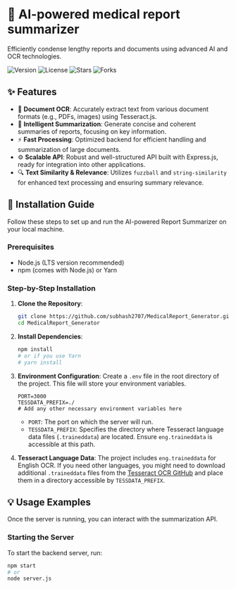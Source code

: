 # 📝 AI-powered medical report summarizer

Efficiently condense lengthy reports and documents using advanced AI and OCR technologies.

![Version](https://img.shields.io/badge/version-1.0.0-blue) ![License](https://img.shields.io/badge/license-None-red) ![Stars](https://img.shields.io/github/stars/subhash2707/MedicalReport_Generator?style=social) ![Forks](https://img.shields.io/github/forks/subhash2707/MedicalReport_Generator?style=social)

## ✨ Features

* 📄 **Document OCR**: Accurately extract text from various document formats (e.g., PDFs, images) using Tesseract.js.
* 🧠 **Intelligent Summarization**: Generate concise and coherent summaries of reports, focusing on key information.
* ⚡ **Fast Processing**: Optimized backend for efficient handling and summarization of large documents.
* ⚙️ **Scalable API**: Robust and well-structured API built with Express.js, ready for integration into other applications.
* 🔍 **Text Similarity & Relevance**: Utilizes `fuzzball` and `string-similarity` for enhanced text processing and ensuring summary relevance.

## 🚀 Installation Guide

Follow these steps to set up and run the AI-powered Report Summarizer on your local machine.

### Prerequisites

* Node.js (LTS version recommended)
* npm (comes with Node.js) or Yarn

### Step-by-Step Installation

1. **Clone the Repository**:
    ```bash
    git clone https://github.com/subhash2707/MedicalReport_Generator.git
    cd MedicalReport_Generator
    ```

2. **Install Dependencies**:
    ```bash
    npm install
    # or if you use Yarn
    # yarn install
    ```

3. **Environment Configuration**:
    Create a `.env` file in the root directory of the project. This file will store your environment variables.
    ```
    PORT=3000
    TESSDATA_PREFIX=./
    # Add any other necessary environment variables here
    ```
    * `PORT`: The port on which the server will run.
    * `TESSDATA_PREFIX`: Specifies the directory where Tesseract language data files (`.traineddata`) are located. Ensure `eng.traineddata` is accessible at this path.

4. **Tesseract Language Data**:
    The project includes `eng.traineddata` for English OCR. If you need other languages, you might need to download additional `.traineddata` files from the [Tesseract OCR GitHub](https://github.com/tesseract-ocr/tessdata) and place them in a directory accessible by `TESSDATA_PREFIX`.

## 💡 Usage Examples

Once the server is running, you can interact with the summarization API.

### Starting the Server

To start the backend server, run:

```bash
npm start
# or
node server.js
